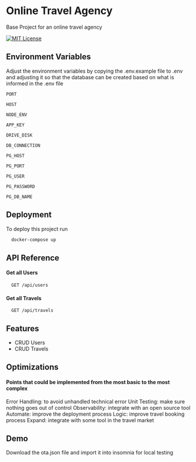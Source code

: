 
# Online Travel Agency

Base Project for an online travel agency


[![MIT License](https://img.shields.io/badge/License-MIT-green.svg)](https://choosealicense.com/licenses/mit/)


## Environment Variables

Adjust the environment variables by copying the .env.example file to .env and adjusting it so that the database can be created based on what is informed in the .env file

`PORT`

`HOST`

`NODE_ENV`

`APP_KEY`

`DRIVE_DISK`

`DB_CONNECTION`

`PG_HOST`

`PG_PORT`

`PG_USER`

`PG_PASSWORD`

`PG_DB_NAME`

## Deployment

To deploy this project run

```bash
  docker-compose up
```


## API Reference

#### Get all Users

```http
  GET /api/users
```

#### Get all Travels

```http
  GET /api/travels
```


## Features

- CRUD Users
- CRUD Travels


## Optimizations

#### Points that could be implemented from the most basic to the most complex

Error Handling: to avoid unhandled technical error
Unit Testing: make sure nothing goes out of control
Observability: integrate with an open source tool
Automate: improve the deployment process
Logic: improve travel booking process
Expand: integrate with some tool in the travel market


## Demo

Download the ota.json file and import it into insomnia for local testing

